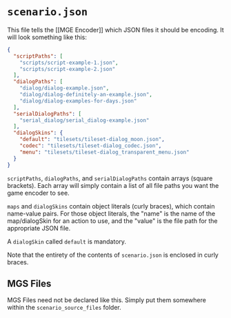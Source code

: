 # `scenario.json`

This file tells the [[MGE Encoder]] which JSON files it should be encoding. It will look something like this:

```json
{
  "scriptPaths": [
    "scripts/script-example-1.json",
    "scripts/script-example-2.json"
  ],
  "dialogPaths": [
    "dialog/dialog-example.json",
    "dialog/dialog-definitely-an-example.json",
    "dialog/dialog-examples-for-days.json"
  ],
  "serialDialogPaths": [
    "serial_dialog/serial_dialog-example.json"
  ],
  "dialogSkins": {
    "default": "tilesets/tileset-dialog_moon.json",
    "codec": "tilesets/tileset-dialog_codec.json",
    "menu": "tilesets/tileset-dialog_transparent_menu.json"
  }
}
```

`scriptPaths`, `dialogPaths`, and `serialDialogPaths` contain arrays (square brackets). Each array will simply contain a list of all file paths you want the game encoder to see.

`maps` and `dialogSkins` contain object literals (curly braces), which contain name-value pairs. For those object literals, the "name" is the name of the map/dialogSkin for an action to use, and the "value" is the file path for the appropriate JSON file.

A `dialogSkin` called `default` is mandatory.

Note that the entirety of the contents of `scenario.json` is enclosed in curly braces.

## MGS Files

MGS Files need not be declared like this. Simply put them somewhere within the `scenario_source_files` folder.
